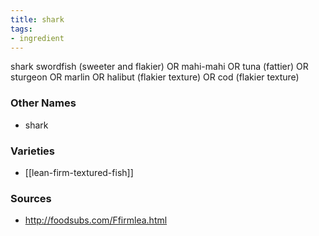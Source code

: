 ```yaml
---
title: shark
tags:
- ingredient
---
```

shark swordfish (sweeter and flakier) OR mahi-mahi OR tuna (fattier) OR sturgeon OR marlin OR halibut (flakier texture) OR cod (flakier texture)

### Other Names

* shark

### Varieties

* [[lean-firm-textured-fish]]

### Sources
* http://foodsubs.com/Ffirmlea.html
